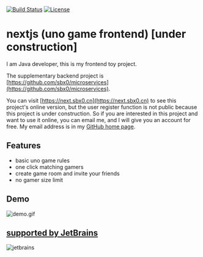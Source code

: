 [![Build Status](https://github.com/sbx0/nextjs/actions/workflows/node.js.yml/badge.svg)](https://github.com/sbx0/nextjs/actions/workflows/node.js.yml)
[![License](https://img.shields.io/badge/License-Apache%202.0-blue.svg)](https://opensource.org/licenses/Apache-2.0)

# nextjs (uno game frontend) [under construction]

I am Java developer, this is my frontend toy project.

The supplementary backend project is [https://github.com/sbx0/microservices](https://github.com/sbx0/microservices).

You can visit [https://next.sbx0.cn](https://next.sbx0.cn) to see this project's online version, but the user register
function is not public because this project is under construction. So if you are interested in this project and want to
use it online, you can email me, and I will give you an account for free. My email address is in
my [GitHub home page](https://github.com/sbx0).

## Features

- basic uno game rules
- one click matching gamers
- create game room and invite your friends
- no gamer size limit

## Demo

![demo.gif](https://s2.loli.net/2022/05/10/6jK3TrQfcgnZ5lR.gif)

## [supported by JetBrains](https://jb.gg/OpenSourceSupport)

![jetbrains](https://resources.jetbrains.com/storage/products/company/brand/logos/jb_beam.svg)
